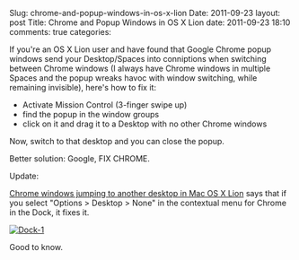 Slug: chrome-and-popup-windows-in-os-x-lion
Date: 2011-09-23
layout: post
Title: Chrome and Popup Windows in OS X Lion
date: 2011-09-23 18:10
comments: true
categories:

If you're an OS X Lion user and have found that Google Chrome popup windows send your Desktop/Spaces into conniptions when switching between Chrome windows (I always have Chrome windows in multiple Spaces and the popup wreaks havoc with window switching, while remaining invisible), here's how to fix it:

* Activate Mission Control (3-finger swipe up)
* find the popup in the window groups
* click on it and drag it to a Desktop with no other Chrome windows

Now, switch to that desktop and you can close the popup.

Better solution: Google, FIX CHROME.

Update:

[Chrome windows jumping to another desktop in Mac OS X Lion](http://www.google.com/support/forum/p/Chrome/thread?tid=084b35893f292953) says that if you select "Options > Desktop > None" in the contextual menu for Chrome in the Dock, it fixes it.

<a style="display: inline;" href="http://steveivy.typepad.com/.a/6a010534988cd3970b015391d48412970b-pi"><img class="asset  asset-image at-xid-6a010534988cd3970b015391d48412970b image-full" alt="Dock-1" title="Dock-1" src="http://steveivy.typepad.com/.a/6a010534988cd3970b015391d48412970b-500wi" border="0" /></a>

Good to know.
